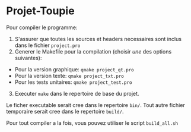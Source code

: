 # Projet-Toupie

Pour compiler le programme:
1. S'assurer que toutes les sources et headers necessaires sont inclus dans le fichier `project.pro`
2. Generer le Makefile pour la compilation (choisir *une* des options suivantes):
  - Pour la version graphique: `qmake project_qt.pro`
  - Pour la version texte: `qmake project_txt.pro`
  - Pour les tests unitaires: `qmake project_test.pro`
3. Executer `make` dans le repertoire de base du projet.

Le ficher executable serait cree dans le repertoire `bin/`. Tout autre fichier temporaire serait cree dans le repertoire `build/`.

Pour tout compiler a la fois, vous pouvez utiliser le script `build_all.sh`
